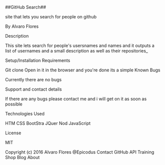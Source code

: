 ##GitHub Search##

site that lets you search for people on github

By Alvaro Flores

Description

This site lets search for people's usersnames and names and it outputs a list of usernames and a small description as well as their repositories_

Setup/Installation Requirements

Git clone
Open in it in the browser and you're done
its a simple
Known Bugs

Currently there are no bugs

Support and contact details

If there are any bugs please contact me and i will get on it as soon as possible

Technologies Used

HTM CSS BootStra JQuer Nod JavaScript

License

MIT

Copyright (c) 2016 Alvaro Flores @Epicodus
Contact GitHub API Training Shop Blog About
